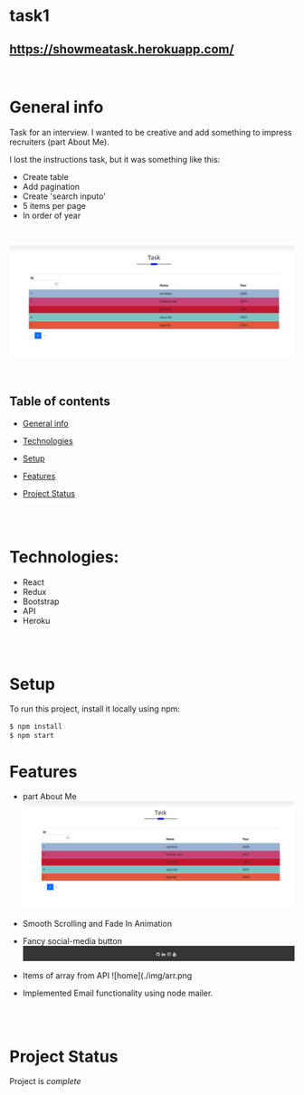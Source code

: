 # task1

## https://showmeatask.herokuapp.com/

<br>

# General info

Task for an interview. I wanted to be creative and add something to impress recruiters (part About Me).

I lost the instructions task, but it was something like this:

- Create table
- Add pagination
- Create 'search inputo'
- 5 items per page
- In order of year

<br>

![title](./img/page.png)

<br>

## Table of contents

- [General info](#general-info)
- [Technologies](#technologies)
- [Setup](#setup)
- [Features](#features)
- [Project Status](#Projects-status)

  <br>
  <br>

# Technologies:

- React
- Redux
- Bootstrap
- API
- Heroku

<br>

<br>

# Setup

To run this project, install it locally using npm:

```
$ npm install
$ npm start
```

# Features

- part About Me
  ![home](./img/page.png)
  </br>

- Smooth Scrolling and Fade In Animation
  </br>
- Fancy social-media button
  ![home](./img/icon.png)
  </br>

- Items of array from API
  ![home](./img/arr.png
  </br>
- Implemented Email functionality using node mailer.

<br>

<br>

# Project Status

Project is _complete_
